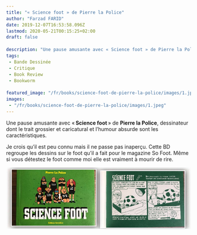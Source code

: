 ```yaml
---
title: "« Science foot » de Pierre la Police"
author: "Farzad FARID"
date: 2019-12-07T16:53:58.096Z
lastmod: 2020-05-21T00:15:25+02:00
draft: false

description: "Une pause amusante avec « Science foot » de Pierre la Police, dessinateur dont le trait grossier et caricatural et l’humour absurde sont les…"
tags:
 - Bande Dessinée
 - Critique
 - Book Review
 - Bookworm

featured_image: "/fr/books/science-foot-de-pierre-la-police/images/1.jpeg" 
images:
 - "/fr/books/science-foot-de-pierre-la-police/images/1.jpeg"
---
```


Une pause amusante avec « **Science foot** » de **Pierre la Police**, dessinateur dont le trait grossier et caricatural et l’humour absurde sont les caractéristiques.

Je crois qu’il est peu connu mais il ne passe pas inaperçu. Cette BD regroupe les dessins sur le foot qu’il a fait pour le magazine So Foot. Même si vous détestez le foot comme moi elle est vraiment à mourir de rire.




![image](images/1.jpeg#layoutTextWidth)
